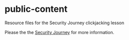 # public-content
Resource files for the Security Journey clickjacking lesson

Please the the [Security Journey](https://securityjourney.com/) for more information.
